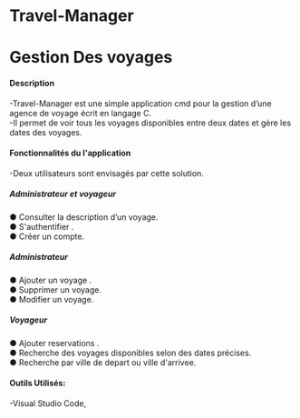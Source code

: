 # Travel-Manager
# Gestion Des voyages

#### Description
-Travel-Manager est une simple application cmd pour la gestion d’une agence de voyage écrit en
langage C. <br />
-Il permet de voir tous les voyages disponibles entre deux dates et gère les dates des
voyages.

#### Fonctionnalités du l'application 
-Deux utilisateurs sont envisagés par cette solution.<br /> 
##### Administrateur et voyageur
● Consulter la description d’un voyage.<br /> 
● S'authentifier .<br /> 
● Créer un compte.<br /> 

##### Administrateur 
● Ajouter un voyage .<br /> 
● Supprimer un voyage.<br /> 
● Modifier un voyage.<br /> 

##### Voyageur 
● Ajouter reservations .<br /> 
● Recherche des voyages disponibles selon des dates précises.<br /> 
● Recherche par ville de depart ou ville d'arrivee.<br /> 

#### Outils Utilisés:
-Visual Studio Code,<br /> 

